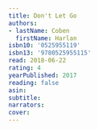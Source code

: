 ```yaml
---
title: Don't Let Go
authors:
- lastName: Coben
  firstName: Harlan
isbn10: '0525955119'
isbn13: '9780525955115'
read: 2018-06-22
rating: 4
yearPublished: 2017
reading: false
asin:
subtitle:
narrators:
cover:
---
```

